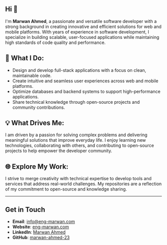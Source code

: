 ## Hi 👋

I'm **Marwan Ahmed**, a passionate and versatile software developer with a strong background in creating innovative and efficient solutions for web and mobile platforms. With years of experience in software development, I specialize in building scalable, user-focused applications while maintaining high standards of code quality and performance.

## 🌟 What I Do:
- Design and develop full-stack applications with a focus on clean, maintainable code.
- Create intuitive and seamless user experiences across web and mobile platforms.
- Optimize databases and backend systems to support high-performance applications.
- Share technical knowledge through open-source projects and community contributions.

## 💡 What Drives Me:
I am driven by a passion for solving complex problems and delivering meaningful solutions that improve everyday life. I enjoy learning new technologies, collaborating with others, and contributing to open-source projects to help empower the developer community.

## 🌐 Explore My Work:
I strive to merge creativity with technical expertise to develop tools and services that address real-world challenges. My repositories are a reflection of my commitment to open-source and knowledge sharing.

---

## Get in Touch
- **Email**: info@eng-marwan.com
- **Website**: [eng-marwan.com](https://eng-marwan.com)
- **LinkedIn**: [Marwan Ahmed](https://www.linkedin.com/in/marwan-ah)
- **GitHub**: [marwan-ahmed-23](https://github.com/marwan-ahmed-23)
